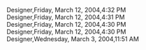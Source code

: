 ﻿Designer,Friday, March 12, 2004,4:32 PM  Designer,Friday, March 12, 2004,4:31 PM  Designer,Friday, March 12, 2004,4:30 PM  Designer,Friday, March 12, 2004,4:30 PM  Designer,Wednesday, March 3, 2004,11:51 AM